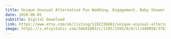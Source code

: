 ```yaml
---
title: Unique Unusual Alternative Fun Wedding, Engagement, Baby Shower Guest Book_2
date: 2020-06-01
subtitle: Digital Download
link: https://www.etsy.com/uk/listing/1192236881/unique-unusual-alternative-fun
image: https://i.etsystatic.com/34641093/c/1195/1393/0/0/il/d40050/3763303774/il_340x270.3763303774_cfel.jpg
---
```

